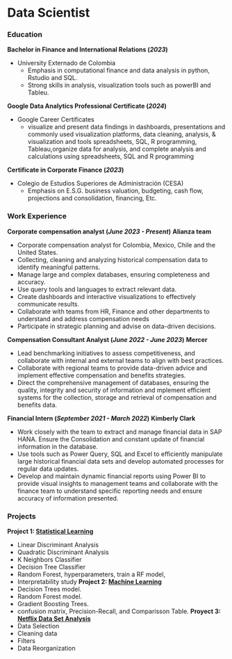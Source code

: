 # Data Scientist

### Education 
**Bachelor in Finance and International Relations (_2023_)**
- University Externado de Colombia
  - Emphasis in computational finance and data analysis in python, Rstudio and SQL.
  - Strong skills in analysis, visualization tools such as powerBI and Tableu.

**Google Data Analytics Professional Certificate (_2024_)**
- Google Career Certificates
  - visualize and present data findings in dashboards, presentations and commonly used visualization platforms, data cleaning, analysis, & visualization and tools spreadsheets, SQL, R programming, Tableau,organize data for analysis, and complete analysis and calculations using spreadsheets, SQL and R programming

**Certificate in Corporate Finance (_2023_)**
- Colegio de Estudios Superiores de Administración (CESA)
  - Emphasis on E.S.G. business valuation, budgeting, cash flow, projections and consolidation, financing, Etc.

### Work Experience
**Corporate compensation analyst (_June 2023 - Present_)**
**Alianza team**
- Corporate compensation analyst for Colombia, Mexico, Chile and the United States.
-	Collecting, cleaning and analyzing historical compensation data to identify meaningful patterns.
- Manage large and complex databases, ensuring completeness and accuracy.
- Use query tools and languages to extract relevant data.
- Create dashboards and interactive visualizations to effectively communicate results.
- Collaborate with teams from HR, Finance and other departments to understand and address compensation needs
- Participate in strategic planning and advise on data-driven decisions.

**Compensation Consultant Analyst (_June 2022 - June 2023_)**
**Mercer**
- Lead benchmarking initiatives to assess competitiveness, and collaborate with internal and external teams to align with best practices.
- Collaborate with regional teams to provide data-driven advice and implement effective compensation and benefits strategies.
- Direct the comprehensive management of databases, ensuring the quality, integrity and security of information and mplement efficient systems for the collection, storage and retrieval of compensation and benefits data.

**Financial Intern (_September 2021 - March 2022_)**
**Kimberly Clark**
- Work closely with the team to extract and manage financial data in SAP HANA. Ensure the Consolidation and constant update of financial information in the database.
- Use tools such as Power Query, SQL and Excel to efficiently manipulate large historical financial data sets and develop automated processes for regular data updates.
- Develop and maintain dynamic financial reports using Power BI to provide visual insights to management teams and collaborate with the finance team to understand specific reporting needs and ensure accuracy of information presented.

### Projects
**Project 1: [Statistical Learning](https://github.com/juandapalo2/Aprendizaje-Est-distico)**
-  Linear Discriminant Analysis
-  Quadratic Discriminant Analysis
-  K Neighbors Classifier
-  Decision Tree Classifier
-  Random Forest, hyperparameters, train a RF model,
-  Interpretability study
**Project 2: [Machine Learning](https://github.com/juandapalo2/Machine-Learning)**
- Decision Trees model.
-  Random Forest model. 
-  Gradient Boosting Trees.
-  confusion matrix, Precision-Recall, and Comparisson Table.
**Proyect 3: [Netflix Data Set Analysis](https://github.com/juandapalo2/Netflix-Data-Analysis)**
- Data Selection
- Cleaning data
- Filters
- Data Reorganization
  
 
  
